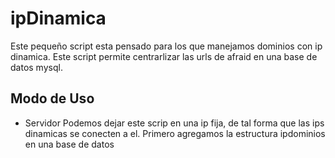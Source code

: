 # ipDinamica
Este pequeño script esta pensado para los que manejamos dominios con ip dinamica. Este script permite centrarlizar las urls de afraid en una base de datos mysql.

## Modo de Uso
  * Servidor
   Podemos dejar este scrip en una ip fija, de tal forma que las ips dinamicas se conecten a el. Primero agregamos la estructura ipdominios en una base de datos
